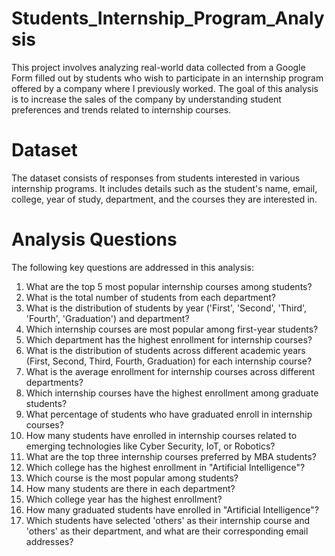 # Students_Internship_Program_Analysis

This project involves analyzing real-world data collected from a Google Form filled out by students who wish to participate in an internship program offered by a company where I previously worked. The goal of this analysis is to increase the sales of the company by understanding student preferences and trends related to internship courses.

# Dataset
The dataset consists of responses from students interested in various internship programs. It includes details such as the student's name, email, college, year of study, department, and the courses they are interested in.

# Analysis Questions
The following key questions are addressed in this analysis:

1.	What are the top 5 most popular internship courses among students?
2.	What is the total number of students from each department?
3.	What is the distribution of students by year ('First', 'Second', 'Third', 'Fourth', 'Graduation')  and department?
4.	Which internship courses are most popular among first-year students?
5.	Which department has the highest enrollment for internship courses?
6.	What is the distribution of students across different academic years (First, Second, Third, Fourth, Graduation) for each internship course?
7.	What is the average enrollment for internship courses across different departments?
8.	Which internship courses have the highest enrollment among graduate students?
9.	What percentage of students who have graduated enroll in internship courses?
10.	How many students have enrolled in internship courses related to emerging technologies like Cyber Security, IoT, or Robotics?
11.	What are the top three internship courses preferred by MBA students?
12.	Which college has the highest enrollment in "Artificial Intelligence"?
13.	Which course is the most popular among students?
14.	How many students are there in each department?
15.	Which college year has the highest enrollment?
16.	How many graduated students have enrolled in "Artificial Intelligence"?
17.	Which students have selected 'others' as their internship course and 'others' as their department, and what are their corresponding email addresses?


